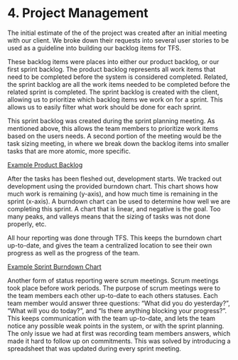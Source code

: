 # 4. Project Management

The initial estimate of the of the project was created after an initial meeting
with our client. We broke down their requests into several user stories to be
used as a guideline into building our backlog items for TFS.

These backlog items were places into either our product backlog, or our first
sprint backlog. The product backlog represents all work items that need to be
completed before the system is considered completed. Related, the sprint
backlog are all the work items needed to be completed before the related sprint
is completed. The sprint backlog is created with the client, allowing us to
prioritize which backlog items we work on for a sprint. This allows us to easily
filter what work should be done for each sprint.

This sprint backlog was created during the sprint planning meeting. As
mentioned above, this allows the team members to prioritize work items based on
the users needs. A second portion of the meeting would be the task sizing
meeting, in where we break down the backlog items into smaller tasks that are
more atomic, more specific.

[Example Product Backlog](./files/mHaley_E42_PEA_A04.xlsx)

After the tasks has been fleshed out, development starts. We tracked out
development using the provided burndown chart. This chart shows how much work
is remaining (y-axis), and how much time is remaining in the sprint (x-axis).
A burndown chart can be used to determine how well we are completing this
sprint. A chart that is linear, and negative is the goal. Too many peaks, and
valleys means that the sizing of tasks was not done properly, etc.

All hour reporting was done through TFS. This keeps the burndown chart
up-to-date, and gives the team a centralized location to see their own progress
as well as the progress of the team.

[Example Sprint Burndown Chart](./files/mHaley_E42_A04_Sprint1.png)

Another form of status reporting were scrum meetings. Scrum meetings took place
before work periods. The purpose of scrum meetings were to the team members
each other up-to-date to each others statuses. Each team member would answer
three questions: “What did you do yesterday?”, “What will you do today?”, and
“Is there anything blocking your progress?”. This keeps communication with the
team up-to-date, and lets the team notice any possible weak points in the
system, or with the sprint planning. The only issue we had at first was
recording team members answers, which made it hard to follow up on commitments.
This was solved by introducing a spreadsheet that was updated during every
sprint meeting.
